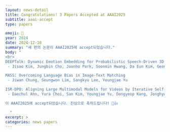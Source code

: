 ```yaml
---
layout: news-detail
title: Congratulations! 3 Papers Accepted at AAAI2025
subtitle: aaai-accept
type: papers

emoji: 🎉
year: 2024
date: 2024-12-10
summary: "세 편의 논문이 AAAI2025에 accept되었습니다."
body: "
<br>
DEEPTalk: Dynamic Emotion Embedding for Probabilistic Speech-Driven 3D Face Animation
 - Jisoo Kim, Jungbin Cho, Joonho Park, Soonmin Hwang, Da Eun Kim, Geon Kim, Youngjae Yu

MASS: Overcoming Language Bias in Image-Text Matching
 - Jiwan Chung, Seungwon Lim, Sangkyu Lee, Youngjae Yu

ISR-DPO: Aligning Large Multimodal Models for Videos by Iterative Self-Retrospective DPO
 - Daechul Ahn, Yura Choi, San Kim, Youngjae Yu, Dongyeop Kang, Jonghyun Choi

이 AAAI2025에 accept되었습니다. 진심으로 축하드립니다! 🥳👍

  "
excerpt: >
categories: news papers
---
```


